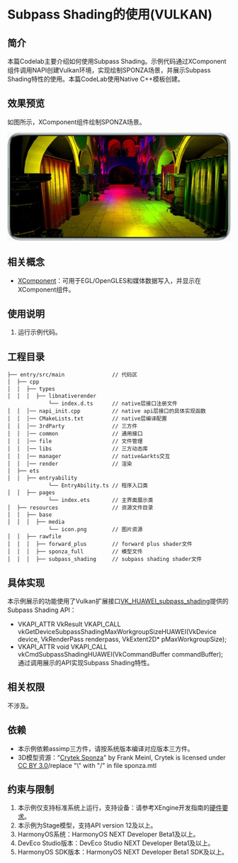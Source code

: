 # Subpass Shading的使用(VULKAN)

## 简介

本篇Codelab主要介绍如何使用Subpass Shading。示例代码通过XComponent组件调用NAPI创建Vulkan环境，实现绘制SPONZA场景，并展示Subpass Shading特性的使用。本篇CodeLab使用Native C++模板创建。

## 效果预览

如图所示，XComponent组件绘制SPONZA场景。

![Subpass_Shading_VULKAN_Example.jpg](screenshots/device/Subpass_Shading_VULKAN_Example.jpg)

## 相关概念

- [XComponent](https://developer.huawei.com/consumer/cn/doc/harmonyos-references/ts-basic-components-xcomponent)：可用于EGL/OpenGLES和媒体数据写入，并显示在XComponent组件。

## 使用说明

1. 运行示例代码。

## 工程目录
```
├── entry/src/main	             // 代码区
│  ├── cpp
│  │  ├── types
│  │  │  ├── libnativerender
             └── index.d.ts      // native层接口注册文件 
│  │  │── napi_init.cpp          // native api层接口的具体实现函数
│  │  │── CMakeLists.txt         // native层编译配置
│  │  │── 3rdParty               // 三方件
│  │  │── common                 // 通用接口  
│  │  │── file                   // 文件管理
│  │  │── libs                   // 三方动态库
│  │  │── manager                // native&arkts交互
│  │  │── render                 // 渲染
│  ├── ets
│  │  ├── entryability 
             └── EntryAbility.ts // 程序入口类
│  │  ├── pages 
             └── index.ets       // 主界面展示类
│  ├── resources                 // 资源文件目录
│  │  ├── base
│  │  │  ├── media
             └── icon.png        // 图片资源
│  │  ├── rawfile
│  │  │  ├── forward_plus        // forward plus shader文件
│  │  │  ├── sponza_full         // 模型文件
│  │  │  ├── subpass_shading     // subpass shading shader文件
```

## 具体实现
本示例展示的功能使用了Vulkan扩展接口[VK_HUAWEI_subpass_shading](https://registry.khronos.org/vulkan/specs/1.3-extensions/man/html/VK_HUAWEI_subpass_shading.html)提供的Subpass Shading API：
* VKAPI_ATTR VkResult VKAPI_CALL vkGetDeviceSubpassShadingMaxWorkgroupSizeHUAWEI(VkDevice device, VkRenderPass renderpass, VkExtent2D* pMaxWorkgroupSize);
* VKAPI_ATTR void VKAPI_CALL vkCmdSubpassShadingHUAWEI(VkCommandBuffer commandBuffer);
通过调用展示的API实现Subpass Shading特性。

## 相关权限

不涉及。

## 依赖

* 本示例依赖assimp三方件，请按系统版本编译对应版本三方件。
* 3D模型资源："[Crytek Sponza](https://casual-effects.com/data/)" by Frank Meinl, Crytek is licensed under [CC BY 3.0](https://creativecommons.org/licenses/by/3.0/)/replace "\\\" with "/" in file sponza.mtl

## 约束与限制

1. 本示例仅支持标准系统上运行，支持设备：请参考XEngine开发指南的[硬件要求](https://developer.huawei.com/consumer/cn/doc/harmonyos-guides/xengine-kit-preparations)。
2. 本示例为Stage模型，支持API version 12及以上。
3. HarmonyOS系统：HarmonyOS NEXT Developer Beta1及以上。
4. DevEco Studio版本：DevEco Studio NEXT Developer Beta1及以上。
5. HarmonyOS SDK版本：HarmonyOS NEXT Developer  Beta1 SDK及以上。
